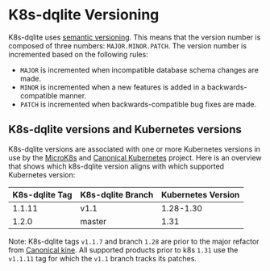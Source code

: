 # K8s-dqlite Versioning

K8s-dqlite uses [semantic versioning](https://semver.org/). This means that the version number is composed
of three numbers: `MAJOR.MINOR.PATCH`. The version number is incremented based on the following rules:

- `MAJOR` is incremented when incompatible database schema changes are made.
- `MINOR` is incremented when a new features is added in a backwards-compatible manner.
- `PATCH` is incremented when backwards-compatible bug fixes are made.

## K8s-dqlite versions and Kubernetes versions

K8s-dqlite versions are associated with one or more Kubernetes versions in use by the [MicroK8s](https://github.com/canonical/microk8s) and [Canonical Kubernetes](https://github.com/canonical/k8s-snap) project.
Here is an overview that shows which k8s-dqlite version aligns with which supported Kubernetes version:

| K8s-dqlite Tag     | K8s-dqlite Branch  | Kubernetes Version |
|--------------------|--------------------|--------------------|
| 1.1.11             | v1.1               | 1.28-1.30          |
| 1.2.0              | master             | 1.31               |

Note: K8s-dqlite tags `v1.1.7` and branch `1.28` are prior to the major refactor from [Canonical kine](https://github.com/canonical/kine).
All supported products prior to k8s `1.31` use the `v1.1.11` tag for which the `v1.1` branch tracks its patches.
